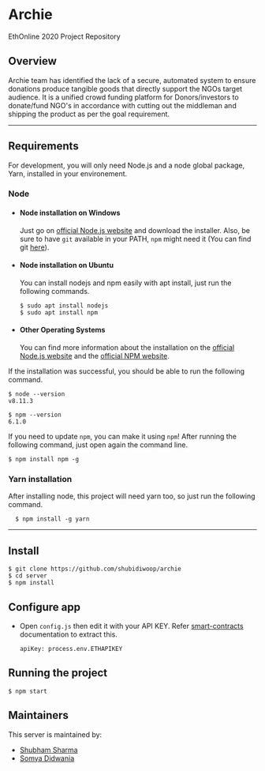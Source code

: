 # Archie
EthOnline 2020 Project Repository

## Overview 
Archie team has identified the lack of a secure, automated system to ensure donations produce tangible goods that directly support the NGOs target audience. It is a unified crowd funding platform for Donors/investors to donate/fund NGO's in accordance with cutting out the middleman and shipping the product as per the goal requirement.

---
## Requirements

For development, you will only need Node.js and a node global package, Yarn, installed in your environement.

### Node
- #### Node installation on Windows

  Just go on [official Node.js website](https://nodejs.org/) and download the installer.
Also, be sure to have `git` available in your PATH, `npm` might need it (You can find git [here](https://git-scm.com/)).

- #### Node installation on Ubuntu

  You can install nodejs and npm easily with apt install, just run the following commands.

      $ sudo apt install nodejs
      $ sudo apt install npm

- #### Other Operating Systems
  You can find more information about the installation on the [official Node.js website](https://nodejs.org/) and the [official NPM website](https://npmjs.org/).

If the installation was successful, you should be able to run the following command.

    $ node --version
    v8.11.3

    $ npm --version
    6.1.0

If you need to update `npm`, you can make it using `npm`! After running the following command, just open again the command line.

    $ npm install npm -g

###
### Yarn installation
  After installing node, this project will need yarn too, so just run the following command.

      $ npm install -g yarn

---

## Install

    $ git clone https://github.com/shubidiwoop/archie
    $ cd server
    $ npm install

## Configure app
  
- Open `config.js` then edit it with your API KEY. Refer [smart-contracts](https://github.com/shubidiwoop/azureus/tree/master/Smart%20Contracts) documentation to extract this.

    ```shell
    apiKey: process.env.ETHAPIKEY

## Running the project

    $ npm start

## Maintainers
This server is maintained by:
* [Shubham Sharma](https://github.com/shubidiwoop)
* [Somya Didwania](https://github.com/somyadidwania)






